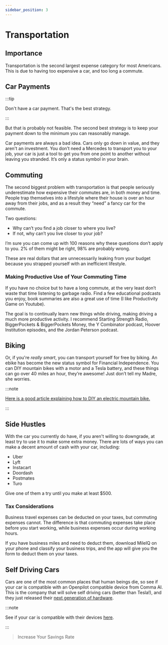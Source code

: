 ```yaml
---
sidebar_position: 3
---
```


# Transportation

## Importance

Transportation is the second largest expense category for most Americans. This is due to having too expensive a car, and too long a commute.

## Car Payments

:::tip

Don't have a car payment. That's the best strategy. 

:::

But that is probably not feasible. The second best strategy is to keep your payment down to the minimum you can reasonably manage. 

Car payments are always a bad idea. Cars only go down in value, and they aren't an investment. You don’t need a Mercedes to transport you to your job, your car is just a tool to get you from one point to another without leaving you stranded. It’s only a status symbol in your brain. 

## Commuting

The second biggest problem with transportation is that people seriously underestimate how expensive their commutes are, in both money and time. People trap themselves into a lifestyle where their house is over an hour away from their jobs, and as a result they “need” a fancy car for the commute.

Two questions:
- Why can’t you find a job closer to where you live? 
- If not, why can’t you live closer to your job? 

I’m sure you can come up with 100 reasons why these questions don’t apply to you. 2% of them might be right, 98% are probably wrong. 

These are real dollars that are unnecessarily leaking from your budget because you strapped yourself with an inefficient lifestyle.

### Making Productive Use of Your Commuting Time

If you have no choice but to have a long commute, at the very least don’t waste that time listening to garbage radio. Find a few educational podcasts you enjoy, book summaries are also a great use of time (I like Productivity Game on Youtube). 

The goal is to continually learn new things while driving, making driving a much more productive activity. I recommend Starting Strength Radio, BiggerPockets & BiggerPockets Money, the Y Combinator podcast, Hoover Institution episodes, and the Jordan Peterson podcast.

## Biking

Or, if you're *really smart*, you can transport yourself for free by biking. An ebike has become the new status symbol for Financial Independence. You can DIY mountain bikes with a motor and a Tesla battery, and these things can go over 40 miles an hour, they’re awesome! Just don’t tell my Madre, she worries.

:::note

[Here is a good article explaining how to DIY an electric mountain bike.](https://www.mrmoneymustache.com/2016/05/25/recipe-for-a-badass-diy-electric-mountain-bike/)

:::

## Side Hustles

With the car you currently do have, if you aren't willing to downgrade, at least try to use it to make some extra money. There are lots of ways you can make a decent amount of cash with your car, including:
- Uber
- Lyft
- Instacart
- Doordash
- Postmates
- Turo

Give one of them a try until you make at least $500.

### Tax Considerations

Business travel expenses can be deducted on your taxes, but commuting expenses cannot. The difference is that commuting expenses take place before you start working, while business expenses occur during working hours. 

If you have business miles and need to deduct them, download MileIQ on your phone and classify your business trips, and the app will give you the form to deduct them on your taxes.

## Self Driving Cars

Cars are one of the most common places that human beings die, so see if your car is compatible with an Openpilot compatible device from Comma AI. This is the company that will solve self driving cars (better than Tesla!), and they just released their [next generation of hardware](https://comma.ai/shop/products/three). 

:::note

See if your car is compatible with their devices [here](https://comma.ai/vehicles). 

:::

>Increase Your Savings Rate